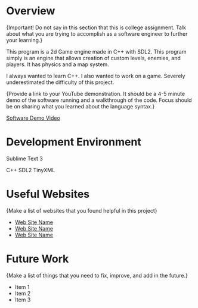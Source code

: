 # Overview

{Important! Do not say in this section that this is college assignment. Talk about what you are trying to accomplish as a software engineer to further your learning.}

This program is a 2d Game engine made in C++ with SDL2. This program simply is an engine that allows creation of custom levels, enemies, and players. It has physics and a map system.

I always wanted to learn C++. I also wanted to work on a game. Severely underestimated the difficulty of this project.

{Provide a link to your YouTube demonstration. It should be a 4-5 minute demo of the software running and a walkthrough of the code. Focus should be on sharing what you learned about the language syntax.}

[Software Demo Video](https://youtu.be/d1X_bFPfYn0)

# Development Environment

Sublime Text 3

C++
SDL2
TinyXML


# Useful Websites

{Make a list of websites that you found helpful in this project}

- [Web Site Name](w3schools.com)
- [Web Site Name](https://www.youtube.com/@Madsycode)
- [Web Site Name](stackoverflow.com)

# Future Work

{Make a list of things that you need to fix, improve, and add in the future.}

- Item 1
- Item 2
- Item 3
